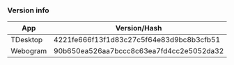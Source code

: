 ### Version info
App|Version/Hash|Date
---|---|---
TDesktop|4221fe666f13f1d83c27c5f64e83d9bc8b3cfb51|30.05.14
Webogram|90b650ea526aa7bccc8c63ea7fd4cc2e5052da32|30.05.14
